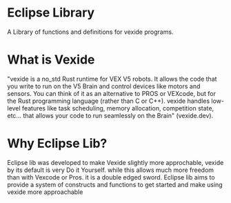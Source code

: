 # Eclipse Library
A Library of functions and definitions for vexide programs.

# What is Vexide
"vexide is a no_std Rust runtime for VEX V5 robots. It allows the code that you write to run on the V5 Brain and control devices like motors and sensors. You can think of it as an alternative to PROS or VEXcode, but for the Rust programming language (rather than C or C++). vexide handles low-level features like task scheduling, memory allocation, competition state, etc… that allows your code to run seamlessly on the Brain" (vexide.dev). 

# Why Eclipse Lib?
Eclipse lib was developed to make Vexide slightly more approchable, vexide by its default is very Do it Yourself. while this allows much more freedom than with Vexcode or Pros. it is a double edged sword. Eclipse lib aims to provide a system of constructs and functions to get started and make using vexide more approachable




